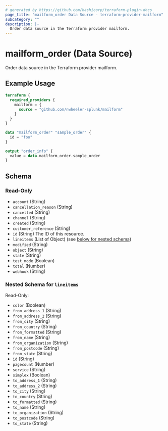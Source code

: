 ```yaml
---
# generated by https://github.com/hashicorp/terraform-plugin-docs
page_title: "mailform_order Data Source - terraform-provider-mailform"
subcategory: ""
description: |-
  Order data source in the Terraform provider mailform.
---
```


# mailform_order (Data Source)

Order data source in the Terraform provider mailform.

## Example Usage

```terraform
terraform {
  required_providers {
    mailform = {
      source = "github.com/nwheeler-splunk/mailform"
    }
  }
}

data "mailform_order" "sample_order" {
  id = "foo"
}

output "order_info" {
  value = data.mailform_order.sample_order
}
```

<!-- schema generated by tfplugindocs -->
## Schema

### Read-Only

- `account` (String)
- `cancellation_reason` (String)
- `cancelled` (String)
- `channel` (String)
- `created` (String)
- `customer_reference` (String)
- `id` (String) The ID of this resource.
- `lineitems` (List of Object) (see [below for nested schema](#nestedatt--lineitems))
- `modified` (String)
- `object` (String)
- `state` (String)
- `test_mode` (Boolean)
- `total` (Number)
- `webhook` (String)

<a id="nestedatt--lineitems"></a>
### Nested Schema for `lineitems`

Read-Only:

- `color` (Boolean)
- `from_address_1` (String)
- `from_address_2` (String)
- `from_city` (String)
- `from_country` (String)
- `from_formatted` (String)
- `from_name` (String)
- `from_organization` (String)
- `from_postcode` (String)
- `from_state` (String)
- `id` (String)
- `pagecount` (Number)
- `service` (String)
- `simplex` (Boolean)
- `to_address_1` (String)
- `to_address_2` (String)
- `to_city` (String)
- `to_country` (String)
- `to_formatted` (String)
- `to_name` (String)
- `to_organization` (String)
- `to_postcode` (String)
- `to_state` (String)


